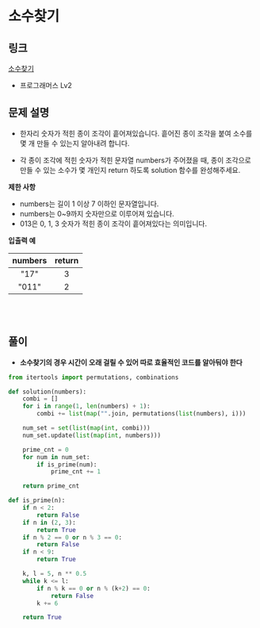 # 소수찾기

## 링크

[소수찾기](https://programmers.co.kr/learn/courses/30/lessons/42839)

- 프로그래머스 Lv2

## 문제 설명

- 한자리 숫자가 적힌 종이 조각이 흩어져있습니다. 흩어진 종이 조각을 붙여 소수를 몇 개 만들 수 있는지 알아내려 합니다.

- 각 종이 조각에 적힌 숫자가 적힌 문자열 numbers가 주어졌을 때, 종이 조각으로 만들 수 있는 소수가 몇 개인지 return 하도록 solution 함수를 완성해주세요.

**제한 사항**

- numbers는 길이 1 이상 7 이하인 문자열입니다.
- numbers는 0~9까지 숫자만으로 이루어져 있습니다.
- 013은 0, 1, 3 숫자가 적힌 종이 조각이 흩어져있다는 의미입니다.

**입출력 예**

| numbers | return |
| :-----: | :----: |
|  "17"   |   3    |
|  "011"  |   2    |

<br></br>

## 풀이

- **소수찾기의 경우 시간이 오래 걸릴 수 있어 따로 효율적인 코드를 알아둬야 한다**

```python
from itertools import permutations, combinations

def solution(numbers):
    combi = []
    for i in range(1, len(numbers) + 1):
        combi += list(map("".join, permutations(list(numbers), i)))

    num_set = set(list(map(int, combi)))
    num_set.update(list(map(int, numbers)))

    prime_cnt = 0
    for num in num_set:
        if is_prime(num):
            prime_cnt += 1

    return prime_cnt

def is_prime(n):
    if n < 2:
        return False
    if n in (2, 3):
        return True
    if n % 2 == 0 or n % 3 == 0:
        return False
    if n < 9:
        return True

    k, l = 5, n ** 0.5
    while k <= l:
        if n % k == 0 or n % (k+2) == 0:
            return False
        k += 6

    return True
```
